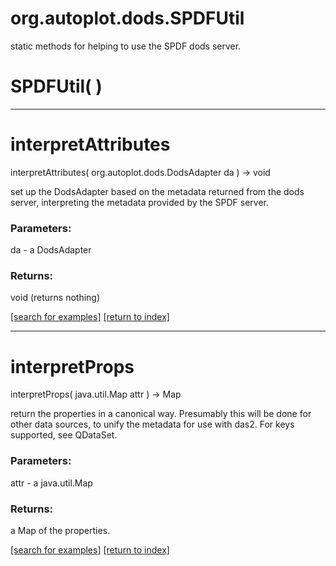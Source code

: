 # org.autoplot.dods.SPDFUtil

static methods for helping to use the SPDF dods server.

# SPDFUtil( )


***
<a name="interpretAttributes"></a>
# interpretAttributes
interpretAttributes( org.autoplot.dods.DodsAdapter da ) &rarr; void

set up the DodsAdapter based on the metadata returned from the dods server,
 interpreting the metadata provided by the SPDF server.

### Parameters:
da - a DodsAdapter

### Returns:
void (returns nothing)


<a href="https://github.com/autoplot/dev/search?q=interpretAttributes&unscoped_q=interpretAttributes">[search for examples]</a>
<a href="https://github.com/autoplot/documentation/blob/master/javadoc/index-all.md">[return to index]</a>

***
<a name="interpretProps"></a>
# interpretProps
interpretProps( java.util.Map attr ) &rarr; Map

return the properties in a canonical way.  Presumably this will be done for other data sources, to unify the metadata for use with das2.
 For keys supported, see QDataSet.

### Parameters:
attr - a java.util.Map

### Returns:
a Map of the properties.

<a href="https://github.com/autoplot/dev/search?q=interpretProps&unscoped_q=interpretProps">[search for examples]</a>
<a href="https://github.com/autoplot/documentation/blob/master/javadoc/index-all.md">[return to index]</a>

